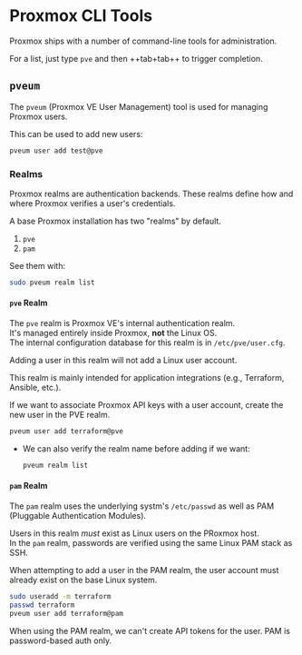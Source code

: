 # Proxmox CLI Tools

Proxmox ships with a number of command-line tools for administration.  

For a list, just type `pve` and then ++tab+tab++ to trigger completion.  

## `pveum`

The `pveum` (Proxmox VE User Management) tool is used for managing Proxmox
users.  

This can be used to add new users:
```bash
pveum user add test@pve
```

### Realms

Proxmox realms are authentication backends. These realms define how and where
Proxmox verifies a user's credentials.  

A base Proxmox installation has two "realms" by default.  

1. `pve`
2. `pam`

See them with:
```bash
sudo pveum realm list
```


#### `pve` Realm

The `pve` realm is Proxmox VE's internal authentication realm.  
It's managed entirely inside Proxmox, **not** the Linux OS.  
The internal configuration database for this realm is in `/etc/pve/user.cfg`.  

Adding a user in this realm will not add a Linux user account.  

This realm is mainly intended for application integrations (e.g., Terraform,
Ansible, etc.).  

If we want to associate Proxmox API keys with a user account, create the new 
user in the PVE realm.  
```bash
pveum user add terraform@pve
```
- We can also verify the realm name before adding if we want:
  ```bash
  pveum realm list
  ```

#### `pam` Realm

The `pam` realm uses the underlying systm's `/etc/passwd` as well as PAM
(Pluggable Authentication Modules).  

Users in this realm *must* exist as Linux users on the PRoxmox host.  
In the `pam` realm, passwords are verified using the same Linux PAM stack as
SSH.  

When attempting to add a user in the PAM realm, the user account must already 
exist on the base Linux system.  

```bash
sudo useradd -m terraform
passwd terraform
pveum user add terraform@pam
```

When using the PAM realm, we can't create API tokens for the user. PAM is
password-based auth only.  


